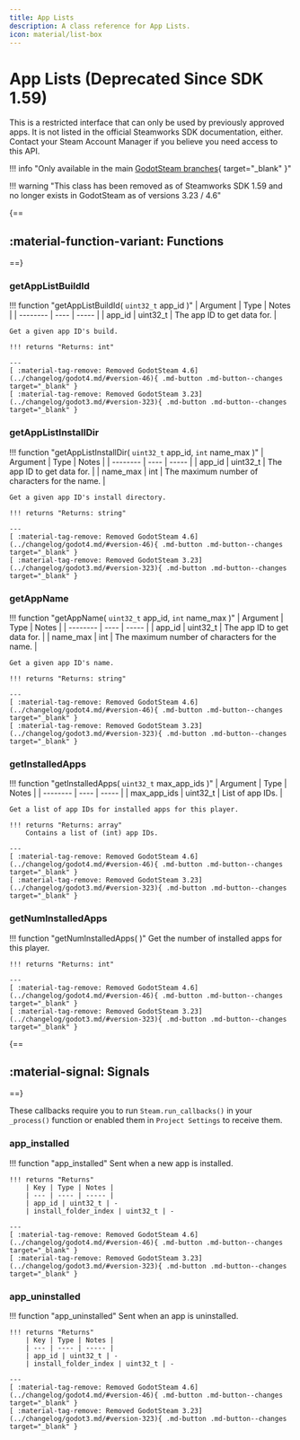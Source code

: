 ```yaml
---
title: App Lists
description: A class reference for App Lists.
icon: material/list-box
---
```


# App Lists (Deprecated Since SDK 1.59)

This is a restricted interface that can only be used by previously approved apps. It is not listed in the official Steamworks SDK documentation, either. Contact your Steam Account Manager if you believe you need access to this API.

!!! info "Only available in the main [GodotSteam branches](https://github.com/GodotSteam/GodotSteam){ target="\_blank" }"

!!! warning "This class has been removed as of Steamworks SDK 1.59 and no longer exists in GodotSteam as of versions 3.23 / 4.6"

{==
## :material-function-variant: Functions
==}

### getAppListBuildId

!!! function "getAppListBuildId( ```uint32_t``` app_id )"
    | Argument | Type | Notes |
    | -------- | ---- | ----- |
    | app_id | uint32_t | The app ID to get data for. |

    Get a given app ID's build. 

    !!! returns "Returns: int"

    ---
    [ :material-tag-remove: Removed GodotSteam 4.6](../changelog/godot4.md/#version-46){ .md-button .md-button--changes target="_blank" }
    [ :material-tag-remove: Removed GodotSteam 3.23](../changelog/godot3.md/#version-323){ .md-button .md-button--changes target="_blank" }

### getAppListInstallDir

!!! function "getAppListInstallDir( ```uint32_t``` app_id, ```int``` name_max )"
    | Argument | Type | Notes |
    | -------- | ---- | ----- |
    | app_id | uint32_t | The app ID to get data for. |
    | name_max | int | The maximum number of characters for the name. |

    Get a given app ID's install directory.

    !!! returns "Returns: string"

    ---
    [ :material-tag-remove: Removed GodotSteam 4.6](../changelog/godot4.md/#version-46){ .md-button .md-button--changes target="_blank" }
    [ :material-tag-remove: Removed GodotSteam 3.23](../changelog/godot3.md/#version-323){ .md-button .md-button--changes target="_blank" }

### getAppName

!!! function "getAppName( ```uint32_t``` app_id, ```int``` name_max )"
    | Argument | Type | Notes |
    | -------- | ---- | ----- |
    | app_id | uint32_t | The app ID to get data for. |
    | name_max | int | The maximum number of characters for the name. |

    Get a given app ID's name. 

    !!! returns "Returns: string"

    ---
    [ :material-tag-remove: Removed GodotSteam 4.6](../changelog/godot4.md/#version-46){ .md-button .md-button--changes target="_blank" }
    [ :material-tag-remove: Removed GodotSteam 3.23](../changelog/godot3.md/#version-323){ .md-button .md-button--changes target="_blank" }

### getInstalledApps

!!! function "getInstalledApps( ```uint32_t``` max_app_ids )"
    | Argument | Type | Notes |
    | -------- | ---- | ----- |
    | max_app_ids | uint32_t | List of app IDs. |

    Get a list of app IDs for installed apps for this player. 

    !!! returns "Returns: array"
        Contains a list of (int) app IDs.

    ---
    [ :material-tag-remove: Removed GodotSteam 4.6](../changelog/godot4.md/#version-46){ .md-button .md-button--changes target="_blank" }
    [ :material-tag-remove: Removed GodotSteam 3.23](../changelog/godot3.md/#version-323){ .md-button .md-button--changes target="_blank" }

### getNumInstalledApps

!!! function "getNumInstalledApps( )"
    Get the number of installed apps for this player. 

    !!! returns "Returns: int"

    ---
    [ :material-tag-remove: Removed GodotSteam 4.6](../changelog/godot4.md/#version-46){ .md-button .md-button--changes target="_blank" }
    [ :material-tag-remove: Removed GodotSteam 3.23](../changelog/godot3.md/#version-323){ .md-button .md-button--changes target="_blank" }

{==
## :material-signal: Signals
==}

These callbacks require you to run ```Steam.run_callbacks()``` in your ```_process()``` function or enabled them in ``Project Settings`` to receive them.

### app_installed

!!! function "app_installed"
	Sent when a new app is installed.

	!!! returns "Returns"
        | Key | Type | Notes |
        | --- | ---- | ----- |
    	| app_id | uint32_t | -
        | install_folder_index | uint32_t | -

    ---
    [ :material-tag-remove: Removed GodotSteam 4.6](../changelog/godot4.md/#version-46){ .md-button .md-button--changes target="_blank" }
    [ :material-tag-remove: Removed GodotSteam 3.23](../changelog/godot3.md/#version-323){ .md-button .md-button--changes target="_blank" }

### app_uninstalled

!!! function "app_uninstalled"
	Sent when an app is uninstalled.

	!!! returns "Returns"
        | Key | Type | Notes |
        | --- | ---- | ----- |
        | app_id | uint32_t | -
        | install_folder_index | uint32_t | -

    ---
    [ :material-tag-remove: Removed GodotSteam 4.6](../changelog/godot4.md/#version-46){ .md-button .md-button--changes target="_blank" }
    [ :material-tag-remove: Removed GodotSteam 3.23](../changelog/godot3.md/#version-323){ .md-button .md-button--changes target="_blank" }